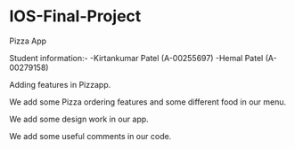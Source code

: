 # IOS-Final-Project
Pizza App

Student information:-
-Kirtankumar Patel (A-00255697)
-Hemal Patel (A-00279158)


Adding features in Pizzapp.


We add some Pizza ordering features and some different food in our menu.


We add some design work in our app.


We add some useful comments in our code.
